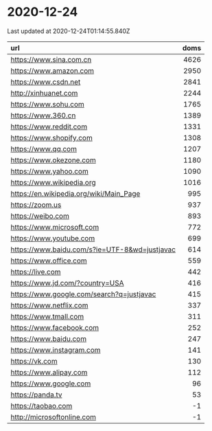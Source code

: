 # 2020-12-24

<!-- BEGIN -->
Last updated at 2020-12-24T01:14:55.840Z

url | doms
:- | -:
https://www.sina.com.cn | 4626
https://www.amazon.com | 2950
https://www.csdn.net | 2841
http://xinhuanet.com | 2244
https://www.sohu.com | 1765
https://www.360.cn | 1389
https://www.reddit.com | 1331
https://www.shopify.com | 1308
https://www.qq.com | 1207
https://www.okezone.com | 1180
https://www.yahoo.com | 1090
https://www.wikipedia.org | 1016
https://en.wikipedia.org/wiki/Main_Page | 995
https://zoom.us | 937
https://weibo.com | 893
https://www.microsoft.com | 772
https://www.youtube.com | 699
https://www.baidu.com/s?ie=UTF-8&wd=justjavac | 614
https://www.office.com | 559
https://live.com | 442
https://www.jd.com/?country=USA | 416
https://www.google.com/search?q=justjavac | 415
https://www.netflix.com | 337
https://www.tmall.com | 311
https://www.facebook.com | 252
https://www.baidu.com | 247
https://www.instagram.com | 141
https://vk.com | 130
https://www.alipay.com | 112
https://www.google.com | 96
https://panda.tv | 53
https://taobao.com | -1
http://microsoftonline.com | -1
<!-- END -->
